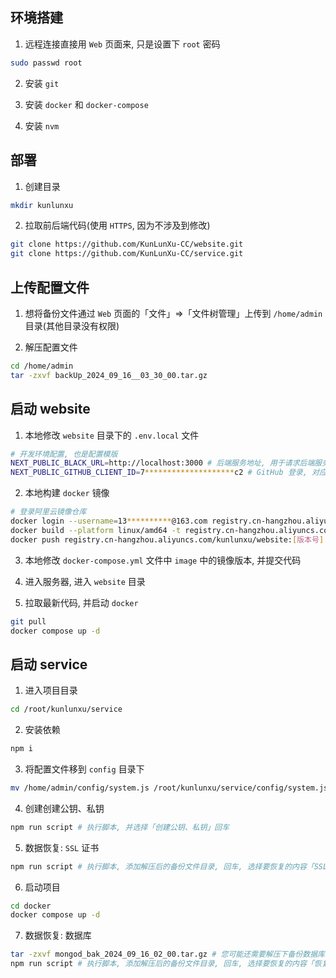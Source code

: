 

## 环境搭建

1. 远程连接直接用 `Web` 页面来, 只是设置下 `root` 密码

```sh
sudo passwd root
```

2. 安装 `git`

3. 安装 `docker` 和 `docker-compose`

4. 安装 `nvm`

## 部署

1. 创建目录

```sh
mkdir kunlunxu
```

2. 拉取前后端代码(使用 `HTTPS`, 因为不涉及到修改)

```sh
git clone https://github.com/KunLunXu-CC/website.git
git clone https://github.com/KunLunXu-CC/service.git
```

## 上传配置文件

1. 想将备份文件通过 `Web` 页面的「文件」=>「文件树管理」上传到 `/home/admin` 目录(其他目录没有权限)

2. 解压配置文件

```sh
cd /home/admin
tar -zxvf backUp_2024_09_16__03_30_00.tar.gz
```

## 启动 website

1. 本地修改 `website` 目录下的 `.env.local` 文件

```sh
# 开发环境配置, 也是配置模版
NEXT_PUBLIC_BLACK_URL=http://localhost:3000 # 后端服务地址, 用于请求后端服务, 开发环境会代理到 4000 端口(next.config.mjs 配置的)
NEXT_PUBLIC_GITHUB_CLIENT_ID=7********************c2 # GitHub 登录, 对应的 Client ID, 设置地址 https://github.com/organizations/KunLunXu-CC/settings/applications
```

2. 本地构建 `docker` 镜像

```sh
# 登录阿里云镜像仓库
docker login --username=13**********@163.com registry.cn-hangzhou.aliyuncs.com
docker build --platform linux/amd64 -t registry.cn-hangzhou.aliyuncs.com/kunlunxu/website:[版本号] .
docker push registry.cn-hangzhou.aliyuncs.com/kunlunxu/website:[版本号]
```

3. 本地修改 `docker-compose.yml` 文件中 `image` 中的镜像版本, 并提交代码

4. 进入服务器, 进入 `website` 目录

5. 拉取最新代码, 并启动 `docker`

```sh
git pull
docker compose up -d
```

## 启动 service

1. 进入项目目录

```sh
cd /root/kunlunxu/service
```

2. 安装依赖

```sh
npm i
```

3. 将配置文件移到 `config` 目录下

```sh
mv /home/admin/config/system.js /root/kunlunxu/service/config/system.js
```

4. 创建创建公钥、私钥

```sh
npm run script # 执行脚本, 并选择「创建公钥、私钥」回车
```

5. 数据恢复: `SSL` 证书

```sh
npm run script # 执行脚本, 添加解压后的备份文件目录, 回车, 选择要恢复的内容「SSL 证书」
```

6. 启动项目

```sh
cd docker
docker compose up -d
```

7. 数据恢复: 数据库

```sh
tar -zxvf mongod_bak_2024_09_16_02_00.tar.gz # 您可能还需要解压下备份数据库文件
npm run script # 执行脚本, 添加解压后的备份文件目录, 回车, 选择要恢复的内容「恢复数据库」
```
